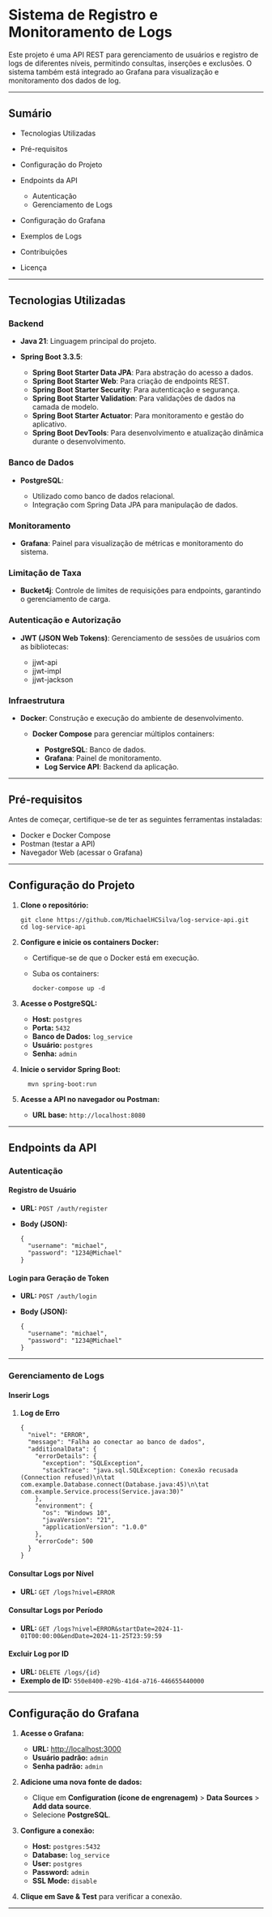 # **Sistema de Registro e Monitoramento de Logs**

Este projeto é uma API REST para gerenciamento de usuários e registro de logs de diferentes níveis, permitindo consultas, inserções e exclusões. O sistema também está integrado ao Grafana para visualização e monitoramento dos dados de log.

---

## **Sumário**

- Tecnologias Utilizadas
- Pré-requisitos
- Configuração do Projeto
- Endpoints da API

  - Autenticação
  - Gerenciamento de Logs

- Configuração do Grafana
- Exemplos de Logs
- Contribuições
- Licença

---

## **Tecnologias Utilizadas**

### **Backend**

- **Java 21**: Linguagem principal do projeto.
- **Spring Boot 3.3.5**:

  - **Spring Boot Starter Data JPA**: Para abstração do acesso a dados.
  - **Spring Boot Starter Web**: Para criação de endpoints REST.
  - **Spring Boot Starter Security**: Para autenticação e segurança.
  - **Spring Boot Starter Validation**: Para validações de dados na camada de modelo.
  - **Spring Boot Starter Actuator**: Para monitoramento e gestão do aplicativo.
  - **Spring Boot DevTools**: Para desenvolvimento e atualização dinâmica durante o desenvolvimento.

### **Banco de Dados**

- **PostgreSQL**:

  - Utilizado como banco de dados relacional.
  - Integração com Spring Data JPA para manipulação de dados.

### **Monitoramento**

- **Grafana**: Painel para visualização de métricas e monitoramento do sistema.

### **Limitação de Taxa**

- **Bucket4j**: Controle de limites de requisições para endpoints, garantindo o gerenciamento de carga.

### **Autenticação e Autorização**

- **JWT (JSON Web Tokens)**: Gerenciamento de sessões de usuários com as bibliotecas:

  - jjwt-api
  - jjwt-impl
  - jjwt-jackson

### **Infraestrutura**

- **Docker**: Construção e execução do ambiente de desenvolvimento.

  - **Docker Compose** para gerenciar múltiplos containers:

    - **PostgreSQL**: Banco de dados.
    - **Grafana**: Painel de monitoramento.
    - **Log Service API**: Backend da aplicação.

---

## **Pré-requisitos**

Antes de começar, certifique-se de ter as seguintes ferramentas instaladas:

- Docker e Docker Compose
- Postman (testar a API)
- Navegador Web (acessar o Grafana)

---

## **Configuração do Projeto**

1.  **Clone o repositório:**

    ```
    git clone https://github.com/MichaelHCSilva/log-service-api.git
    cd log-service-api
    ```

2.  **Configure e inicie os containers Docker:**

    - Certifique-se de que o Docker está em execução.
    - Suba os containers:

      ```
      docker-compose up -d
      ```

3.  **Acesse o PostgreSQL:**

    - **Host:** `postgres`
    - **Porta:** `5432`
    - **Banco de Dados:** `log_service`
    - **Usuário:** `postgres`
    - **Senha:** `admin`

4.  **Inicie o servidor Spring Boot:**

    ```
      mvn spring-boot:run

    ```

5.  **Acesse a API no navegador ou Postman:**

    - **URL base:** `http://localhost:8080`

---

## **Endpoints da API**

### **Autenticação**

#### **Registro de Usuário**

- **URL:** `POST /auth/register`
- **Body (JSON):**

  ```
  {
    "username": "michael",
    "password": "1234@Michael"
  }
  ```

#### **Login para Geração de Token**

- **URL:** `POST /auth/login`
- **Body (JSON):**

  ```
  {
    "username": "michael",
    "password": "1234@Michael"
  }
  ```

---

### **Gerenciamento de Logs**

#### **Inserir Logs**

1.  **Log de Erro**

    ```
    {
      "nivel": "ERROR",
      "message": "Falha ao conectar ao banco de dados",
      "additionalData": {
        "errorDetails": {
          "exception": "SQLException",
          "stackTrace": "java.sql.SQLException: Conexão recusada (Connection refused)\n\tat com.example.Database.connect(Database.java:45)\n\tat com.example.Service.process(Service.java:30)"
        },
        "environment": {
          "os": "Windows 10",
          "javaVersion": "21",
          "applicationVersion": "1.0.0"
        },
        "errorCode": 500
      }
    }
    ```

#### **Consultar Logs por Nível**

- **URL:** `GET /logs?nivel=ERROR`

#### **Consultar Logs por Período**

- **URL:** `GET /logs?nivel=ERROR&startDate=2024-11-01T00:00:00&endDate=2024-11-25T23:59:59`

#### **Excluir Log por ID**

- **URL:** `DELETE /logs/{id}`
- **Exemplo de ID:** `550e8400-e29b-41d4-a716-446655440000`

---

## **Configuração do Grafana**

1.  **Acesse o Grafana:**

    - **URL:** [http://localhost:3000](http://localhost:3000)
    - **Usuário padrão:** `admin`
    - **Senha padrão:** `admin`

2.  **Adicione uma nova fonte de dados:**

    - Clique em **Configuration (ícone de engrenagem)** > **Data Sources** > **Add data source**.
    - Selecione **PostgreSQL**.

3.  **Configure a conexão:**

    - **Host:** `postgres:5432`
    - **Database:** `log_service`
    - **User:** `postgres`
    - **Password:** `admin`
    - **SSL Mode:** `disable`

4.  **Clique em Save & Test** para verificar a conexão.

---

